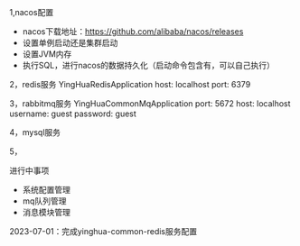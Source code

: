 1,nacos配置
- nacos下载地址：https://github.com/alibaba/nacos/releases
- 设置单例启动还是集群启动
- 设置JVM内存
- 执行SQL，进行nacos的数据持久化（启动命令包含有，可以自己执行）

2，redis服务
YingHuaRedisApplication
host: localhost
port: 6379

3，rabbitmq服务
YingHuaCommonMqApplication
port: 5672
host: localhost
username: guest
password: guest

4，mysql服务

5，



进行中事项
- 系统配置管理
- mq队列管理
- 消息模块管理

2023-07-01：完成yinghua-common-redis服务配置
